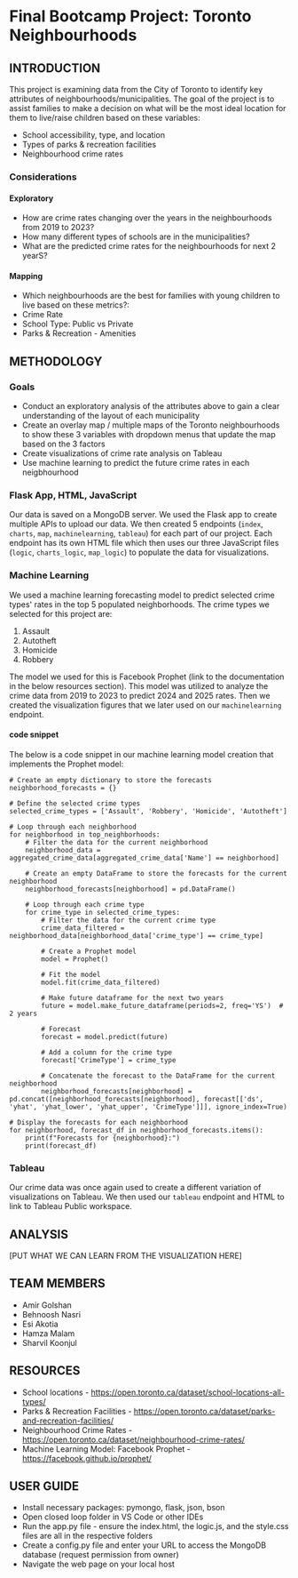 # Final Bootcamp Project: Toronto Neighbourhoods 

## INTRODUCTION

This project is examining data from the City of Toronto to identify key attributes of neighbourhoods/municipalities. The goal of the project is to assist families to make a decision on what will be the most ideal location for them to live/raise children based on these variables:
- School accessibility, type, and location
- Types of parks & recreation facilities
- Neighbourhood crime rates

### Considerations

#### Exploratory

- How are crime rates changing over the years in the neighbourhoods from 2019 to 2023?
- How many different types of schools are in the municipalities?
- What are the predicted crime rates for the neighbourhoods for next 2 yearS?

#### Mapping

- Which neighbourhoods are the best for families with young children to live based on these metrics?:
- Crime Rate
- School Type: Public vs Private
- Parks & Recreation - Amenities

## METHODOLOGY

### Goals 

- Conduct an exploratory analysis of the attributes above to gain a clear understanding of the layout of each municipality
- Create an overlay map / multiple maps of the Toronto neighbourhoods to show these 3 variables with dropdown menus that update the map based on the 3 factors
- Create visualizations of crime rate analysis on Tableau
- Use machine learning to predict the future crime rates in each neigbhourhood

### Flask App, HTML, JavaScript

Our data is saved on a MongoDB server. We used the Flask app to create multiple APIs to upload our data. We then created 5 endpoints (`index`, `charts`, `map`, `machinelearning`, `tableau`) for each part of our project. Each endpoint has its own HTML file which then uses our three JavaScript files (`logic`, `charts_logic`, `map_logic`) to populate the data for visualizations. 

### Machine Learning

We used a machine learning forecasting model to predict selected crime types' rates in the top 5 populated neighborhoods. The crime types we selected for this project are:
1. Assault
2. Autotheft
3. Homicide
4. Robbery

The model we used for this is Facebook Prophet (link to the documentation in the below resources section). This model was utilized to analyze the crime data from 2019 to 2023 to predict 2024 and 2025 rates. Then we created the visualization figures that we later used on our `machinelearning` endpoint. 

#### code snippet

The below is a code snippet in our machine learning model creation that implements the Prophet model:

```
# Create an empty dictionary to store the forecasts
neighborhood_forecasts = {}

# Define the selected crime types
selected_crime_types = ['Assault', 'Robbery', 'Homicide', 'Autotheft']

# Loop through each neighborhood
for neighborhood in top_neighborhoods:
    # Filter the data for the current neighborhood
    neighborhood_data = aggregated_crime_data[aggregated_crime_data['Name'] == neighborhood]

    # Create an empty DataFrame to store the forecasts for the current neighborhood
    neighborhood_forecasts[neighborhood] = pd.DataFrame()

    # Loop through each crime type
    for crime_type in selected_crime_types:
        # Filter the data for the current crime type
        crime_data_filtered = neighborhood_data[neighborhood_data['crime_type'] == crime_type]

        # Create a Prophet model
        model = Prophet()

        # Fit the model
        model.fit(crime_data_filtered)

        # Make future dataframe for the next two years
        future = model.make_future_dataframe(periods=2, freq='YS')  # 2 years

        # Forecast
        forecast = model.predict(future)

        # Add a column for the crime type
        forecast['CrimeType'] = crime_type

        # Concatenate the forecast to the DataFrame for the current neighborhood
        neighborhood_forecasts[neighborhood] = pd.concat([neighborhood_forecasts[neighborhood], forecast[['ds', 'yhat', 'yhat_lower', 'yhat_upper', 'CrimeType']]], ignore_index=True)

# Display the forecasts for each neighborhood
for neighborhood, forecast_df in neighborhood_forecasts.items():
    print(f"Forecasts for {neighborhood}:")
    print(forecast_df)

```
### Tableau

Our crime data was once again used to create a different variation of visualizations on Tableau. We then used our `tableau` endpoint and HTML to link to Tableau Public workspace. 

## ANALYSIS

[PUT WHAT WE CAN LEARN FROM THE VISUALIZATION HERE]

## TEAM MEMBERS

- Amir Golshan
- Behnoosh Nasri
- Esi Akotia
- Hamza Malam
- Sharvil Koonjul 

## RESOURCES

- School locations - https://open.toronto.ca/dataset/school-locations-all-types/
- Parks & Recreation Facilities - https://open.toronto.ca/dataset/parks-and-recreation-facilities/
- Neighbourhood Crime Rates - https://open.toronto.ca/dataset/neighbourhood-crime-rates/
- Machine Learning Model: Facebook Prophet - https://facebook.github.io/prophet/ 

## USER GUIDE

- Install necessary packages: pymongo, flask, json, bson
- Open closed loop folder in VS Code or other IDEs
- Run the app.py file - ensure the index.html, the logic.js, and the style.css files are all in the respective folders
- Create a config.py file and enter your URL to access the MongoDB database (request permission from owner)
- Navigate the web page on your local host